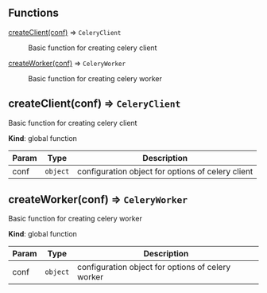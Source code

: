 ## Functions

<dl>
<dt><a href="#createClient">createClient(conf)</a> ⇒ <code>CeleryClient</code></dt>
<dd><p>Basic function for creating celery client</p>
</dd>
<dt><a href="#createWorker">createWorker(conf)</a> ⇒ <code>CeleryWorker</code></dt>
<dd><p>Basic function for creating celery worker</p>
</dd>
</dl>

<a name="createClient"></a>

## createClient(conf) ⇒ <code>CeleryClient</code>
Basic function for creating celery client

**Kind**: global function  

| Param | Type | Description |
| --- | --- | --- |
| conf | <code>object</code> | configuration object for options of celery client |

<a name="createWorker"></a>

## createWorker(conf) ⇒ <code>CeleryWorker</code>
Basic function for creating celery worker

**Kind**: global function  

| Param | Type | Description |
| --- | --- | --- |
| conf | <code>object</code> | configuration object for options of celery worker |

